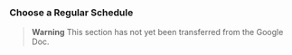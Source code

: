 ### Choose a Regular Schedule

> **Warning**
> This section has not yet been transferred from the Google Doc.
